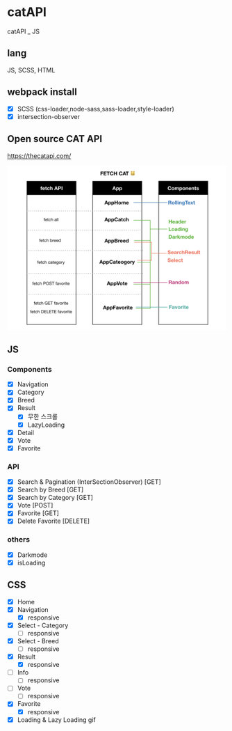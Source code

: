 # catAPI
catAPI _ JS

## lang
JS, SCSS, HTML

## webpack install
- [x] SCSS (css-loader,node-sass,sass-loader,style-loader)
- [x] intersection-observer

## Open source CAT API 
https://thecatapi.com/

![alt text](https://raw.githubusercontent.com/Lee-ji-soo/catAPI/main/fetchcat2.jpeg?raw=true)

## JS 
### Components
- [x] Navigation
- [x] Category
- [x] Breed
- [x] Result
   - [x] 무한 스크롤 
   - [x] LazyLoading
- [x] Detail
- [x] Vote
- [x] Favorite

### API
- [x] Search & Pagination (InterSectionObserver) [GET]
- [x] Search by Breed [GET]
- [x] Search by Category [GET]
- [x] Vote [POST]
- [x] Favorite [GET]
- [x] Delete Favorite [DELETE]

### others
- [x] Darkmode
- [x] isLoading

## CSS
- [x] Home
- [x] Navigation
   - [x] responsive
- [x] Select - Category
   - [ ] responsive
- [x] Select - Breed
   - [ ] responsive
- [x] Result
   - [x] responsive
- [ ] Info
   - [ ] responsive
- [ ] Vote
   - [ ] responsive
- [x] Favorite
   - [x] responsive
- [x] Loading & Lazy Loading gif

